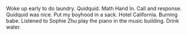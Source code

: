 Woke up early to do laundry. Quidquid. Math Hand In. Call and response. Quidquid was nice. Put my boyhood in a sack. Hotel California. Burning babe. Listened to Sophie Zhu play the piano in the music building. Drink water.
